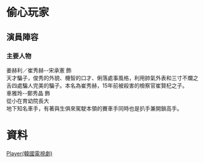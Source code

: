 偷心玩家
===

## 演員陣容
### 主要人物
姜赫利／崔秀赫--宋承憲 飾  
天才騙子，俊秀的外貌、機智的口才、俐落處事風格，利用帥氣外表和三寸不爛之舌四處騙人完美的騙子。本名為崔秀赫，15年前被殺害的檢察官崔賢杞之子。  
車雅玲--鄭秀晶 飾  
從小在育幼院長大  
地下知名車手，有著與生俱來駕駛本領的賽車手同時也是扒手兼開鎖高手。   

資料
===
[Player(韓國電視劇)](https://zh.wikipedia.org/wiki/Player_(%E9%9F%93%E5%9C%8B%E9%9B%BB%E8%A6%96%E5%8A%87) "Player 維基")
